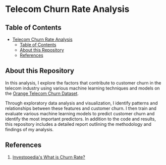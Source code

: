 # Telecom Churn Rate Analysis

## Table of Contents
- [Telecom Churn Rate Analysis](#telecom-churn-rate-analysis)
  - [Table of Contents](#table-of-contents)
  - [About this Repository](#about-this-repository)
  - [References](#references)

## About this Repository
In this analysis, I explore the factors that contribute to customer churn in the telecom industry using various machine learning techniques and models on the [Orange Telecom Churn Dataset](https://www.kaggle.com/datasets/mnassrib/telecom-churn-datasets?select=churn-bigml-80.csv).

Through exploratory data analysis and visualization, I identify patterns and relationships between these features and customer churn. I then train and evaluate various machine learning models to predict customer churn and identify the most important predictors. In addition to the code and results, this repository includes a detailed report outlining the methodology and findings of my analysis.

## References
1. [Investopedia's What is Churn Rate?](https://www.investopedia.com/terms/c/churnrate.asp)